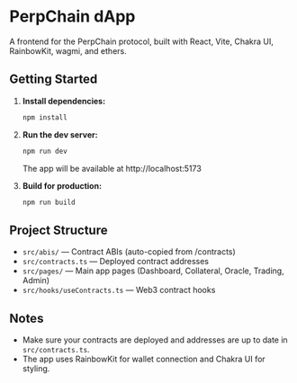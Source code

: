 # PerpChain dApp

A frontend for the PerpChain protocol, built with React, Vite, Chakra UI, RainbowKit, wagmi, and ethers.

## Getting Started

1. **Install dependencies:**
   ```bash
   npm install
   ```

2. **Run the dev server:**
   ```bash
   npm run dev
   ```
   The app will be available at http://localhost:5173

3. **Build for production:**
   ```bash
   npm run build
   ```

## Project Structure

- `src/abis/` — Contract ABIs (auto-copied from /contracts)
- `src/contracts.ts` — Deployed contract addresses
- `src/pages/` — Main app pages (Dashboard, Collateral, Oracle, Trading, Admin)
- `src/hooks/useContracts.ts` — Web3 contract hooks

## Notes
- Make sure your contracts are deployed and addresses are up to date in `src/contracts.ts`.
- The app uses RainbowKit for wallet connection and Chakra UI for styling. 